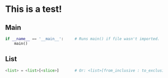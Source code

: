 # This is a test!

## Main
```python
if __name__ == '__main__':     # Runs main() if file wasn't imported.
    main()
```


## List
```python
<list> = <list>[<slice>]       # Or: <list>[from_inclusive : to_exclusive : ±step]
```
